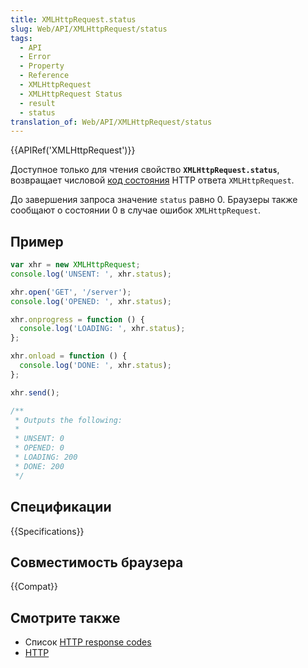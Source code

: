 ```yaml
---
title: XMLHttpRequest.status
slug: Web/API/XMLHttpRequest/status
tags:
  - API
  - Error
  - Property
  - Reference
  - XMLHttpRequest
  - XMLHttpRequest Status
  - result
  - status
translation_of: Web/API/XMLHttpRequest/status
---
```


{{APIRef('XMLHttpRequest')}}

Доступное только для чтения свойство **`XMLHttpRequest.status`**, возвращает числовой [код состояния](/ru/docs/Web/HTTP/Status) HTTP ответа `XMLHttpRequest`.

До завершения запроса значение `status` равно 0. Браузеры также сообщают о состоянии 0 в случае ошибок `XMLHttpRequest`.

## Пример

```js
var xhr = new XMLHttpRequest;
console.log('UNSENT: ', xhr.status);

xhr.open('GET', '/server');
console.log('OPENED: ', xhr.status);

xhr.onprogress = function () {
  console.log('LOADING: ', xhr.status);
};

xhr.onload = function () {
  console.log('DONE: ', xhr.status);
};

xhr.send();

/**
 * Outputs the following:
 *
 * UNSENT: 0
 * OPENED: 0
 * LOADING: 200
 * DONE: 200
 */
```

## Спецификации

{{Specifications}}

## Совместимость браузера

{{Compat}}

## Смотрите также

- Список [HTTP response codes](/ru/docs/Web/HTTP/Response_codes)
- [HTTP](/ru/docs/Web/HTTP)
